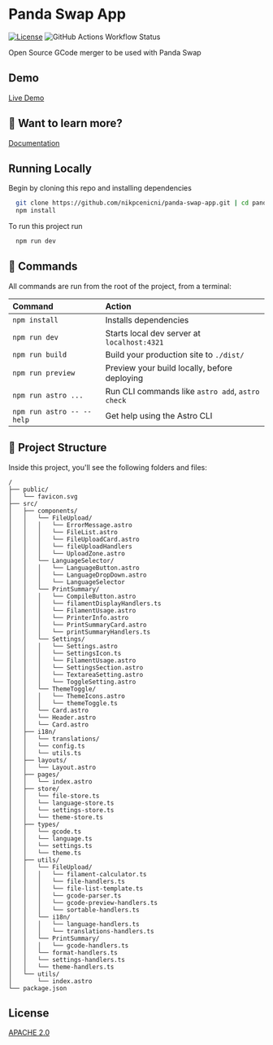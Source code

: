 
# Panda Swap App
[![License](https://img.shields.io/badge/License-Apache_2.0-blue.svg)](https://opensource.org/licenses/Apache-2.0) ![GitHub Actions Workflow Status](https://img.shields.io/github/actions/workflow/status/nikpcenicni/panda-swap-app/astro.yml)

Open Source GCode merger to be used with Panda Swap



## Demo

[Live Demo](https://nikpcenicni.github.io/panda-swap-app)


## 👀 Want to learn more?

[Documentation](https://linktodocumentation)


## Running Locally

Begin by cloning this repo and installing dependencies
```bash
  git clone https://github.com/nikpcenicni/panda-swap-app.git | cd panda-swap-app
  npm install
```

To run this project run 

```bash
  npm run dev
```

## 🧞 Commands

All commands are run from the root of the project, from a terminal:

| Command                   | Action                                           |
| :------------------------ | :----------------------------------------------- |
| `npm install`             | Installs dependencies                            |
| `npm run dev`             | Starts local dev server at `localhost:4321`      |
| `npm run build`           | Build your production site to `./dist/`          |
| `npm run preview`         | Preview your build locally, before deploying     |
| `npm run astro ...`       | Run CLI commands like `astro add`, `astro check` |
| `npm run astro -- --help` | Get help using the Astro CLI                     |



## 🚀 Project Structure

Inside this project, you'll see the following folders and files:

```text
/
├── public/
│   └── favicon.svg
├── src/
│   ├── components/
│   │   └── FileUpload/
│   │   │   └── ErrorMessage.astro
│   │   │   └── FileList.astro
│   │   │   └── FileUploadCard.astro
│   │   │   └── fileUploadHandlers
│   │   │   └── UploadZone.astro
│   │   └── LanguageSelector/
│   │   │   └── LanguageButton.astro
│   │   │   └── LanguageDropDown.astro
│   │   │   └── LanguageSelector
│   │   └── PrintSummary/
│   │   │   └── CompileButton.astro
│   │   │   └── filamentDisplayHandlers.ts
│   │   │   └── FilamentUsage.astro
│   │   │   └── PrinterInfo.astro
│   │   │   └── PrintSummaryCard.astro
│   │   │   └── printSummaryHandlers.ts
│   │   └── Settings/
│   │   │   └── Settings.astro
│   │   │   └── SettingsIcon.ts
│   │   │   └── FilamentUsage.astro
│   │   │   └── SettingsSection.astro
│   │   │   └── TextareaSetting.astro
│   │   │   └── ToggleSetting.astro
│   │   └── ThemeToggle/
│   │   │   └── ThemeIcons.astro
│   │   │   └── themeToggle.ts
│   │   └── Card.astro
│   │   └── Header.astro
│   │   └── Card.astro
│   ├── i18n/
│   │   └── translations/
│   │   └── config.ts
│   │   └── utils.ts
│   ├── layouts/
│   │   └── Layout.astro
│   ├── pages/
│   │   └── index.astro
│   ├── store/
│   │   └── file-store.ts
│   │   └── language-store.ts
│   │   └── settings-store.ts
│   │   └── theme-store.ts
│   ├── types/
│   │   └── gcode.ts
│   │   └── language.ts
│   │   └── settings.ts
│   │   └── theme.ts
│   ├── utils/
│   │   └── FileUpload/
│   │   │   └── filament-calculator.ts
│   │   │   └── file-handlers.ts
│   │   │   └── file-list-template.ts
│   │   │   └── gcode-parser.ts
│   │   │   └── gcode-preview-handlers.ts
│   │   │   └── sortable-handlers.ts
│   │   └── i18n/
│   │   │   └── language-handlers.ts
│   │   │   └── translations-handlers.ts
│   │   └── PrintSummary/
│   │   │   └── gcode-handlers.ts
│   │   └── format-handlers.ts
│   │   └── settings-handlers.ts
│   │   └── theme-handlers.ts
│   └── utils/
│       └── index.astro
└── package.json
```


## License

[APACHE 2.0](https://www.apache.org/licenses/LICENSE-2.0)

